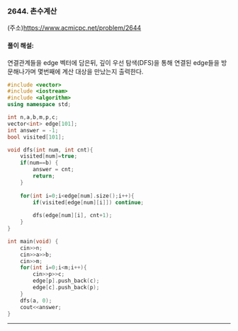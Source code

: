 ### 2644. 촌수계산
(주소)https://www.acmicpc.net/problem/2644

#### 풀이 해설:

연결관계들을 edge 벡터에 담은뒤, 깊이 우선 탐색(DFS)을 통해 연결된 edge들을 방문해나가며 몇번째에 계산 대상을 만났는지 출력한다.

```c++
#include <vector>
#include <iostream>
#include <algorithm>
using namespace std;

int n,a,b,m,p,c;
vector<int> edge[101];
int answer = -1;
bool visited[101];

void dfs(int num, int cnt){
    visited[num]=true;
    if(num==b) {
    	answer = cnt;
    	return;
    }
    
    for(int i=0;i<edge[num].size();i++){
        if(visited[edge[num][i]]) continue;
        
        dfs(edge[num][i], cnt+1);
    }
}

int main(void) {
    cin>>n;
    cin>>a>>b;
    cin>>m;
    for(int i=0;i<m;i++){
        cin>>p>>c;
        edge[p].push_back(c);
        edge[c].push_back(p);
    }
    dfs(a, 0);
    cout<<answer;
}
```

---
